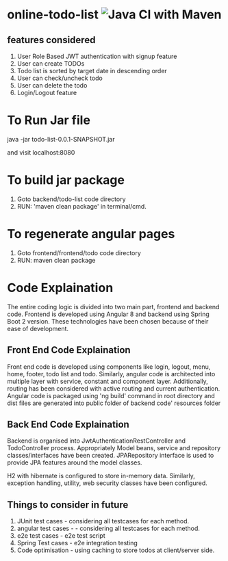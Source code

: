 # online-todo-list ![Java CI with Maven](https://github.com/dharm18/online-todo-list/workflows/Java%20CI%20with%20Maven/badge.svg)
## features considered
1. User Role Based JWT authentication with signup feature
2. User can create TODOs
3. Todo list is sorted by target date in descending order
4. User can check/uncheck todo
5. User can delete the todo
6. Login/Logout feature

# To Run Jar file
java -jar todo-list-0.0.1-SNAPSHOT.jar

and visit localhost:8080

# To build jar package
1. Goto backend/todo-list code directory
2. RUN: 'maven clean package' in terminal/cmd.

# To regenerate angular pages
1. Goto frontend/frontend/todo code directory
2. RUN: maven clean package

# Code Explaination

The entire coding logic is divided into two main part, frontend and backend code. Frontend is developed using Angular 8 and backend using Spring Boot 2 version. These technologies have been chosen because of their ease of development.

## Front End Code Explaination
Front end code is developed using components like login, logout, menu, home, footer, todo list and todo.
Similarly, angular code is architected into multiple layer with service, constant and component layer.
Additionally, routing has been considered with active routing and current authentication.
Angular code is packaged using 'ng build' command in root directory and dist files are generated into public folder of backend code' resources folder

## Back End Code Explaination
Backend is organised into JwtAuthenticationRestController and TodoController process. Appropriately Model beans, service and repository classes/interfaces have been created. JPARepository interface is used to provide JPA features around the model classes.

H2 with hibernate is configured to store in-memory data.
Similarly, exception handling, utility, web security classes have been configured.

## Things to consider in future
1. JUnit test cases - considering all testcases for each method.
2. angular test cases - - considering all testcases for each method.
3. e2e test cases - e2e test script
4. Spring Test cases - e2e integration testing
5. Code optimisation - using caching to store todos at client/server side.
